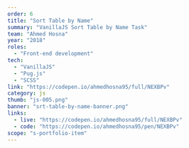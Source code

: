 ```yaml
---
order: 6
title: "Sort Table by Name"
summary: "VanillaJS Sort Table by Name Task"
team: "Ahmed Hosna"
year: "2018"
roles:
  - "Front-end development"
tech:
  - "VanillaJS"
  - "Pug.js"
  - "SCSS"
link: "https://codepen.io/ahmedhosna95/full/NEXBPv"
category: js
thumb: "js-005.png"
banner: "srt-table-by-name-banner.png"
links:
  - live: "https://codepen.io/ahmedhosna95/full/NEXBPv"
  - code: "https://codepen.io/ahmedhosna95/pen/NEXBPv"
scope: "s-portfolio-item"
---
```


